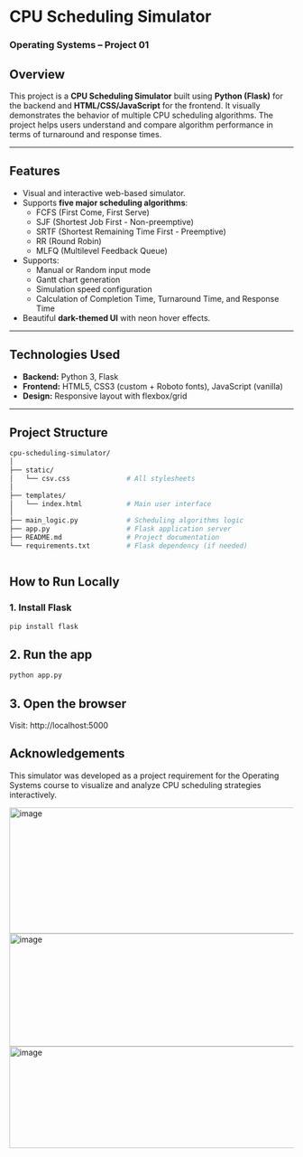 # CPU Scheduling Simulator

### Operating Systems – Project 01

## Overview

This project is a **CPU Scheduling Simulator** built using **Python (Flask)** for the backend and **HTML/CSS/JavaScript** for the frontend. It visually demonstrates the behavior of multiple CPU scheduling algorithms. The project helps users understand and compare algorithm performance in terms of turnaround and response times.

---

## Features

- Visual and interactive web-based simulator.
- Supports **five major scheduling algorithms**:
  - FCFS (First Come, First Serve)
  - SJF (Shortest Job First - Non-preemptive)
  - SRTF (Shortest Remaining Time First - Preemptive)
  - RR (Round Robin)
  - MLFQ (Multilevel Feedback Queue)
- Supports:
  - Manual or Random input mode
  - Gantt chart generation
  - Simulation speed configuration
  - Calculation of Completion Time, Turnaround Time, and Response Time
- Beautiful **dark-themed UI** with neon hover effects.

---

## Technologies Used

- **Backend:** Python 3, Flask
- **Frontend:** HTML5, CSS3 (custom + Roboto fonts), JavaScript (vanilla)
- **Design:** Responsive layout with flexbox/grid

---

## Project Structure

```bash
cpu-scheduling-simulator/
│
├── static/
│   └── csv.css              # All stylesheets
│
├── templates/
│   └── index.html           # Main user interface
│
├── main_logic.py            # Scheduling algorithms logic
├── app.py                   # Flask application server
├── README.md                # Project documentation
└── requirements.txt         # Flask dependency (if needed)



```  

## How to Run Locally

### 1. Install Flask

```bash
pip install flask
```

## 2. Run the app

```bash
python app.py
```
## 3. Open the browser
Visit: http://localhost:5000

## Acknowledgements
This simulator was developed as a project requirement for the Operating Systems course to visualize and analyze CPU scheduling strategies interactively.


<img width="829" height="223" alt="image" src="https://github.com/user-attachments/assets/0ce9383a-a4b2-4e7a-91c3-d4cb3401a16c" />
<img width="815" height="200" alt="image" src="https://github.com/user-attachments/assets/3775070f-1f0f-41be-8abb-e5c3e77d5dd2" />
<img width="1007" height="180" alt="image" src="https://github.com/user-attachments/assets/a7d89560-76a4-46fe-ac82-e4a92e59b399" />




